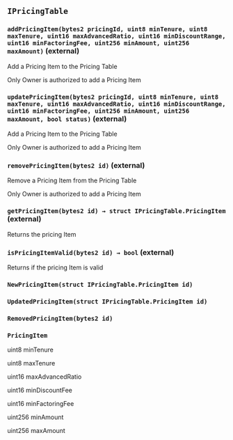 ## `IPricingTable`

### `addPricingItem(bytes2 pricingId, uint8 minTenure, uint8 maxTenure, uint16 maxAdvancedRatio, uint16 minDiscountRange, uint16 minFactoringFee, uint256 minAmount, uint256 maxAmount)` (external)

Add a Pricing Item to the Pricing Table

Only Owner is authorized to add a Pricing Item

### `updatePricingItem(bytes2 pricingId, uint8 minTenure, uint8 maxTenure, uint16 maxAdvancedRatio, uint16 minDiscountRange, uint16 minFactoringFee, uint256 minAmount, uint256 maxAmount, bool status)` (external)

Add a Pricing Item to the Pricing Table

Only Owner is authorized to add a Pricing Item

### `removePricingItem(bytes2 id)` (external)

Remove a Pricing Item from the Pricing Table

Only Owner is authorized to add a Pricing Item

### `getPricingItem(bytes2 id) → struct IPricingTable.PricingItem` (external)

Returns the pricing Item

### `isPricingItemValid(bytes2 id) → bool` (external)

Returns if the pricing Item is valid

### `NewPricingItem(struct IPricingTable.PricingItem id)`

### `UpdatedPricingItem(struct IPricingTable.PricingItem id)`

### `RemovedPricingItem(bytes2 id)`

### `PricingItem`

uint8 minTenure

uint8 maxTenure

uint16 maxAdvancedRatio

uint16 minDiscountFee

uint16 minFactoringFee

uint256 minAmount

uint256 maxAmount
